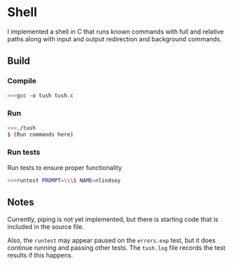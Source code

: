 # Shell
I implemented a shell in C that runs known commands with full and relative paths along with input and output redirection and background commands.

## Build
### Compile
```bash
>>>gcc -o tush tush.c
```
### Run
```bash
>>>./tush
$ (Run commands here)
```

### Run tests
Run tests to ensure proper functionality
```bash
>>>runtest PROMPT=\\\$ NAME=nlindsey
```

## Notes
Currently, piping is not yet implemented, but there is starting code that is included in the source file.

Also, the `runtest` may appear paused on the `errors.exp` test, but it does continue running and passing other tests. The `tush.log` file records the test results if this happens.